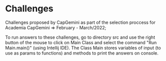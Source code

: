# Challenges
Challenges proposed by CapGemini as part of the selection proccess for Academia CapGemini => February - March/2022;

To run answers to these challenges, go to directory src and use the right button of the mouse to click on Main Class and select the command "Run Main.main()" (using Intellij IDE).
The Class Main stores variables of input (to use as params to functions) and methods to print the answers on console.

